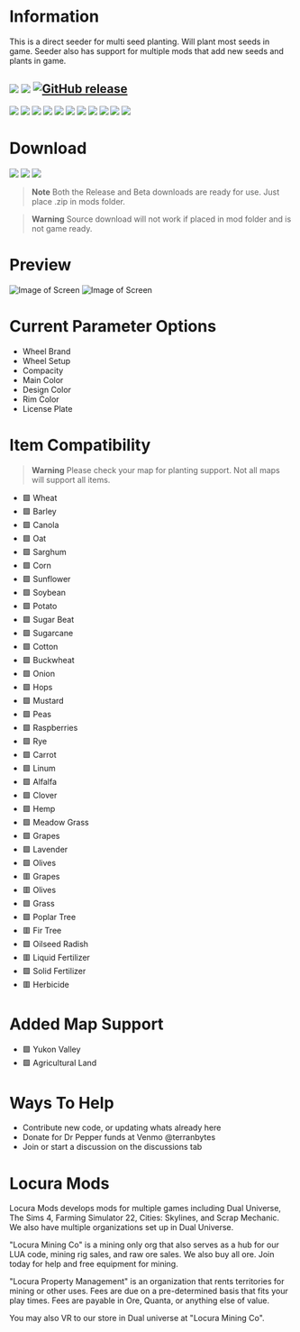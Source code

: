 # Information
This is a direct seeder for multi seed planting. Will plant most seeds in game. Seeder also has support for multiple mods that add new seeds and plants in game.

[![](https://img.shields.io/badge/FS22-1.7.1.0-green?style=for-the-badge&logo=steam)](#)
[![](https://img.shields.io/badge/Maintained-YES-green?style=for-the-badge)](#)
[![GitHub release](https://img.shields.io/github/release/LocuraDU/FS22-Locura-Direct-MultiSeeder?include_prereleases=&sort=semver&color=blue&style=for-the-badge)](https://github.com/LocuraDU/FS22-Locura-Direct-MultiSeeder/releases/)
---
[![](https://img.shields.io/github/issues/locuradu/FS22-Locura-Direct-MultiSeeder?style=flat-square&label=ISSUES)](#)
[![](https://img.shields.io/github/issues-closed/locuradu/FS22-Locura-Direct-MultiSeeder?style=flat-square&label=ISSUES)](#)
[![](https://img.shields.io/github/watchers/locuradu/FS22-Locura-Direct-MultiSeeder?style=flat-square&label=WATCHERS)](#)
[![](https://img.shields.io/github/stars/locuradu/FS22-Locura-Direct-MultiSeeder?style=flat-square&label=STARS)](#)
[![](https://img.shields.io/github/forks/locuradu/FS22-Locura-Direct-MultiSeeder?style=flat-square&label=FORKS)](#)
[![](https://img.shields.io/github/commit-activity/m/locuradu/FS22-Locura-Direct-MultiSeeder?style=flat-square&label=COMMIT%20ACTIVITY)](#)
[![](https://img.shields.io/github/discussions/locuradu/FS22-Locura-Direct-MultiSeeder?label=DISCUSSIONS&style=flat-square)](#)
[![](https://img.shields.io/github/release-date/locuradu/FS22-Locura-Direct-MultiSeeder?label=LAST%20RELEASE&style=flat-square)](#)
[![](https://img.shields.io/github/last-commit/locuradu/FS22-Locura-Direct-MultiSeeder?label=LAST%20COMMIT&style=flat-square)](#)
[![](https://img.shields.io/github/contributors/locuradu/FS22-Locura-Direct-MultiSeeder?label=CONTRIBUTORS&style=flat-square)](#)
[![](https://img.shields.io/github/releases/locuradu/FS22-Locura-Direct-MultiSeeder?label=RELEASES&style=flat-square)](#)



# Download
[![](https://img.shields.io/badge/RELEASE-Download_v1.2-green?style=for-the-badge)](https://minhaskamal.github.io/DownGit/#/home?url=https:%2F%2Fgithub.com%2FLocuraDU%2FFS22-Locura-Direct-MultiSeeder%2Ftree%2Fmain%2Fsource&rootDirectory=false&fileName=FS22_Locura_Direct_MultiSeeder)
[![](https://img.shields.io/badge/BETA-Download_v1.3b-green?style=for-the-badge)](https://minhaskamal.github.io/DownGit/#/home?url=https:%2F%2Fgithub.com%2FLocuraDU%2FFS22-Locura-Direct-MultiSeeder%2Ftree%2Fbeta%2Fsource&rootDirectory=false&fileName=FS22_Locura_Direct_MultiSeeder)
[![](https://img.shields.io/badge/SOURCE-Download-green?style=for-the-badge)](https://github.com/LocuraDU/FS22-Locura-Direct-MultiSeeder/releases)

> **Note**
> Both the Release and Beta downloads are ready for use. Just place .zip in mods folder.

> **Warning**
> Source download will not work if placed in mod folder and is not game ready.

# Preview
![Image of Screen](images/Screenshot%20(176).png?raw=true)
![Image of Screen](images/Screenshot%20(177).png?raw=true)

# Current Parameter Options
- Wheel Brand
- Wheel Setup
- Compacity
- Main Color
- Design Color
- Rim Color
- License Plate

# Item Compatibility

> **Warning**
> Please check your map for planting support. Not all maps will support all items.

- :green_square: Wheat
- :green_square: Barley
- :green_square: Canola
- :green_square: Oat
- :green_square: Sarghum
- :green_square: Corn
- :green_square: Sunflower
- :green_square: Soybean
- :green_square: Potato
- :green_square: Sugar Beat
- :green_square: Sugarcane
- :green_square: Cotton
- :green_square: Buckwheat
- :green_square: Onion
- :green_square: Hops
- :green_square: Mustard
- :green_square: Peas
- :green_square: Raspberries
- :green_square: Rye
- :green_square: Carrot
- :green_square: Linum
- :green_square: Alfalfa
- :green_square: Clover
- :green_square: Hemp
- :green_square: Meadow Grass
- :green_square: Grapes
- :green_square: Lavender
- :green_square: Olives
- :red_square: Grapes
- :red_square: Olives
- :green_square: Grass
- :green_square: Poplar Tree
- :red_square: Fir Tree
- :green_square: Oilseed Radish
- :red_square: Liquid Fertilizer
- :green_square: Solid Fertilizer
- :red_square: Herbicide

# Added Map Support
- :green_square: Yukon Valley
- :green_square: Agricultural Land

# Ways To Help
- Contribute new code, or updating whats already here
- Donate for Dr Pepper funds at Venmo @terranbytes
- Join or start a discussion on the discussions tab

# Locura Mods
Locura Mods develops mods for multiple games including Dual Universe, The Sims 4, Farming Simulator 22, Cities: Skylines, and Scrap Mechanic. We also have multiple organizations set up in Dual Universe.

"Locura Mining Co" is a mining only org that also serves as a hub for our LUA code, mining rig sales, and raw ore sales. We also buy all ore. Join today for help and free equipment for mining.

"Locura Property Management" is an organization that rents territories for mining or other uses. Fees are due on a pre-determined basis that fits your play times. Fees are payable in Ore, Quanta, or anything else of value.

You may also VR to our store in Dual universe at "Locura Mining Co".  
